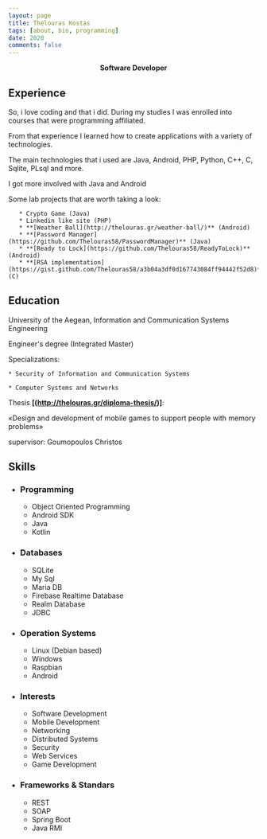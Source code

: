 ```yaml
---
layout: page
title: Thelouras Kostas
tags: [about, bio, programming]
date: 2020
comments: false
---
```

    
<center><a><b> Software Developer </b></a> </center>

## Experience

So, i love coding and that i did. During my studies I was enrolled into  courses that were programming affiliated.

From that experience I learned how to create applications with a variety of technologies.

The main technologies that i used are Java, Android, PHP, Python, C++, C, Sqlite, PLsql and more.

I got more involved with Java and Android

Some lab projects that are worth taking a look:

       * Crypto Game (Java)
       * Linkedin like site (PHP)
       * **[Weather Ball](http://thelouras.gr/weather-ball/)** (Android)
       * **[Password Manager](https://github.com/Thelouras58/PasswordManager)** (Java)
       * **[Ready to Lock](https://github.com/Thelouras58/ReadyToLock)** (Android)
       * **[RSA implementation](https://gist.github.com/Thelouras58/a3b04a3df0d167743084ff94442f52d8)** (C)

   
   
## Education

University of the Aegean, Information and Communication Systems Engineering

Engineer's degree (Integrated Master)

Specializations:

    * Security of Information and Communication Systems

    * Computer Systems and Networks

Thesis **[(http://thelouras.gr/diploma-thesis/)]**:

«Design and development of mobile games to support people with memory problems»

supervisor: Goumopoulos Christos


## Skills
* ### Programming
    * Object Oriented Programming
    * Android SDK
    * Java
    * Kotlin
    
* ### Databases 
    * SQLite
    * My Sql
    * Maria DB
    * Firebase Realtime Database
    * Realm Database
    * JDBC
    
* ### Operation Systems 
    * Linux (Debian based)
    * Windows
    * Raspbian
    * Android
    
* ### Interests 
    * Software Development
    * Mobile Development
    * Networking
    * Distributed Systems
    * Security
    * Web Services
    * Game Development
 
* ### Frameworks & Standars 
    * REST 
    * SOAP
    * Spring Boot
    * Java RMI

